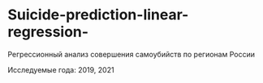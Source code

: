 # Suicide-prediction-linear-regression-
Регрессионный анализ совершения самоубийств по регионам России

Исследуемые года: 2019, 2021
